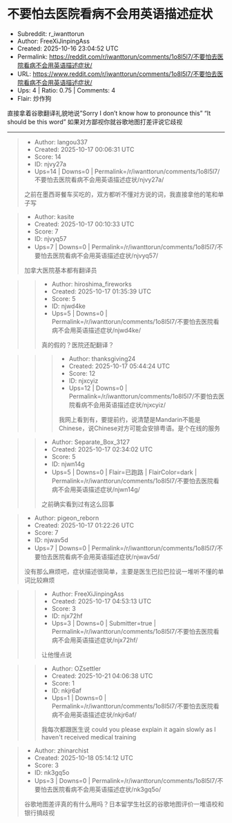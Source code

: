 # 不要怕去医院看病不会用英语描述症状

- Subreddit: r_iwanttorun
- Author: FreeXiJinpingAss
- Created: 2025-10-16 23:04:52 UTC
- Permalink: https://reddit.com/r/iwanttorun/comments/1o8l5l7/不要怕去医院看病不会用英语描述症状/
- URL: https://www.reddit.com/r/iwanttorun/comments/1o8l5l7/不要怕去医院看病不会用英语描述症状/
- Ups: 4 | Ratio: 0.75 | Comments: 4
- Flair: 炒作狗


直接拿着谷歌翻译礼貌地说”Sorry I don’t know how to pronounce this” “It
should be this word” 如果对方鄙视你就谷歌地图打差评说它歧视


---

> - Author: langou337
> - Created: 2025-10-17 00:06:31 UTC
> - Score: 14
> - ID: njvy27a
> - Ups=14 | Downs=0 | Permalink=/r/iwanttorun/comments/1o8l5l7/不要怕去医院看病不会用英语描述症状/njvy27a/
>
> 之前在墨西哥餐车买吃的，双方都听不懂对方说的词，我直接拿他的笔和单子写

> - Author: kasite
> - Created: 2025-10-17 00:10:33 UTC
> - Score: 7
> - ID: njvyq57
> - Ups=7 | Downs=0 | Permalink=/r/iwanttorun/comments/1o8l5l7/不要怕去医院看病不会用英语描述症状/njvyq57/
>
> 加拿大医院基本都有翻译员

>> - Author: hiroshima_fireworks
>> - Created: 2025-10-17 01:35:39 UTC
>> - Score: 5
>> - ID: njwd4ke
>> - Ups=5 | Downs=0 | Permalink=/r/iwanttorun/comments/1o8l5l7/不要怕去医院看病不会用英语描述症状/njwd4ke/
>>
>> 真的假的？医院还配翻译？

>>> - Author: thanksgiving24
>>> - Created: 2025-10-17 05:44:24 UTC
>>> - Score: 12
>>> - ID: njxcyiz
>>> - Ups=12 | Downs=0 | Permalink=/r/iwanttorun/comments/1o8l5l7/不要怕去医院看病不会用英语描述症状/njxcyiz/
>>>
>>> 我网上看到有，要提前约，说清楚是Mandarin不能是Chinese，说Chinese对方可能会安排粤语。是个在线的服务

>> - Author: Separate_Box_3127
>> - Created: 2025-10-17 02:34:02 UTC
>> - Score: 5
>> - ID: njwn14g
>> - Ups=5 | Downs=0 | Flair=已跑路 | FlairColor=dark | Permalink=/r/iwanttorun/comments/1o8l5l7/不要怕去医院看病不会用英语描述症状/njwn14g/
>>
>> 之前确实看到过有这么回事

> - Author: pigeon_reborn
> - Created: 2025-10-17 01:22:26 UTC
> - Score: 7
> - ID: njwav5d
> - Ups=7 | Downs=0 | Permalink=/r/iwanttorun/comments/1o8l5l7/不要怕去医院看病不会用英语描述症状/njwav5d/
>
> 没有那么麻烦吧，症状描述很简单，主要是医生巴拉巴拉说一堆听不懂的单词比较麻烦

>> - Author: FreeXiJinpingAss
>> - Created: 2025-10-17 04:53:13 UTC
>> - Score: 3
>> - ID: njx72hf
>> - Ups=3 | Downs=0 | Submitter=true | Permalink=/r/iwanttorun/comments/1o8l5l7/不要怕去医院看病不会用英语描述症状/njx72hf/
>>
>> 让他慢点说

>> - Author: OZsettler
>> - Created: 2025-10-21 04:06:38 UTC
>> - Score: 1
>> - ID: nkjr6af
>> - Ups=1 | Downs=0 | Permalink=/r/iwanttorun/comments/1o8l5l7/不要怕去医院看病不会用英语描述症状/nkjr6af/
>>
>> 我每次都跟医生说 could you please explain it again slowly as I haven't received medical training

> - Author: zhinarchist
> - Created: 2025-10-18 05:14:12 UTC
> - Score: 3
> - ID: nk3gq5o
> - Ups=3 | Downs=0 | Permalink=/r/iwanttorun/comments/1o8l5l7/不要怕去医院看病不会用英语描述症状/nk3gq5o/
>
> 谷歌地图差评真的有什么用吗？日本留学生社区的谷歌地图评价一堆语校和银行搞歧视
